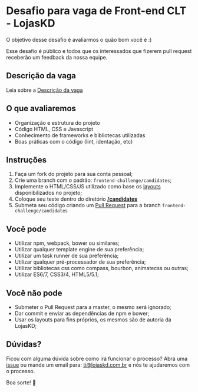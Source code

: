 # Desafio para vaga de Front-end CLT - LojasKD

O objetivo desse desafio é avaliarmos o quão bom você é :)

Esse desafio é público e todos que os interessados que fizerem pull request receberão um feedback da nossa equipe.

## Descrição da vaga

Leia sobre a [Descrição da vaga](/job-description.md)

## O que avaliaremos

- Organização e estrutura do projeto
- Código HTML, CSS e Javascript
- Conhecimento de frameworks e bibliotecas utilizadas
- Boas práticas com o código (lint, identação, etc)

## Instruções

1. Faça um fork do projeto para sua conta pessoal;
2. Crie uma branch com o padrão: `frontend-challenge/candidates`;
3. Implemente o HTML/CSS/JS utilizado como base os [layouts](/_assets/layouts) disponibilizados no projeto;
4. Coloque seu teste dentro do diretório **[/candidates](/candidates)**
5. Submeta seu código criando um [Pull Request](https://github.com/lojaskd/frontend-challenge/compare/frontend-challenge/candidates?expand=1) para a branch `frontend-challenge/candidates`

## Você pode

- Utilizar npm, webpack, bower ou similares;
- Utilizar qualquer template engine de sua preferência;
- Utilizar um task runner de sua preferência;
- Utilizar qualquer pré-processador de sua preferência;
- Utilizar bibliotecas css como compass, bourbon, animatecss ou outras;
- Utilizar ES6/7, CSS3/4, HTML5/5.1;

## Você não pode

- Submeter o Pull Request para a master, o mesmo será ignorado;
- Dar commit e enviar as dependências de npm e bower;
- Usar os layouts para fins próprios, os mesmos são de autoria da LojasKD;

## Dúvidas?

Ficou com alguma dúvida sobre como irá funcionar o processo? Abra uma [issue](https://github.com/lojaskd/frontend-challenge/issues/new) ou mande um email para: ti@lojaskd.com.br e nós te ajudaremos com o processo.

Boa sorte! :metal: